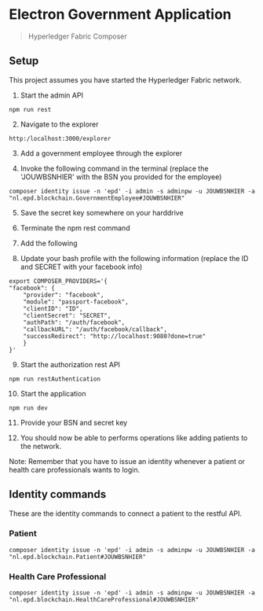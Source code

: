 # Electron Government Application

> Hyperledger Fabric Composer

## Setup
This project assumes you have started the Hyperledger Fabric network.

1. Start the admin API
```
npm run rest
```

2. Navigate to the explorer
```
http:/localhost:3000/explorer
```

3. Add a government employee through the explorer

4. Invoke the following command in the terminal (replace the 'JOUWBSNHIER' with the BSN you provided for the employee)
```
composer identity issue -n 'epd' -i admin -s adminpw -u JOUWBSNHIER -a "nl.epd.blockchain.GovernmentEmployee#JOUWBSNHIER"
```

5. Save the secret key somewhere on your harddrive

6. Terminate the npm rest command

7. Add the following 

8. Update your bash profile with the following information (replace the ID and SECRET with your facebook info)
```
export COMPOSER_PROVIDERS='{
"facebook": {
    "provider": "facebook",
    "module": "passport-facebook",
    "clientID": "ID",
    "clientSecret": "SECRET",
    "authPath": "/auth/facebook",
    "callbackURL": "/auth/facebook/callback",
    "successRedirect": "http://localhost:9080?done=true"
    }
}'
```

9. Start the authorization rest API
```
npm run restAuthentication
```

10. Start the application
```
npm run dev
```

11. Provide your BSN and secret key

12. You should now be able to performs operations like adding patients to the network.

Note: Remember that you have to issue an identity whenever a patient or health care professionals wants to login.

## Identity commands ##
These are the identity commands to connect a patient to the restful API.

### Patient ###
```
composer identity issue -n 'epd' -i admin -s adminpw -u JOUWBSNHIER -a "nl.epd.blockchain.Patient#JOUWBSNHIER"
```

### Health Care Professional ###
```
composer identity issue -n 'epd' -i admin -s adminpw -u JOUWBSNHIER -a "nl.epd.blockchain.HealthCareProfessional#JOUWBSNHIER"
```
